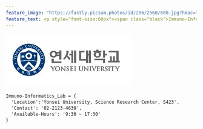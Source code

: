 ```yaml
---
feature_image: "https://fastly.picsum.photos/id/256/2560/600.jpg?hmac=tlP7nOg0yXDtQn3hLjbA2rknGlSkLUCD0vwnNuDhEC8"
feature_text: <p style="font-size:60px"><span class="black">Immuno-Informatics Lab</span></p>
---
```

![symbol](/assets/images/symbolsmall.jpg)
```{python}
Immuno-Informatics_Lab = {
  'Location':'Yonsei University, Science Research Center, S423',
  'Contact': '02-2123-4630',
  'Available-Hours': '9:30 ~ 17:30'  
}
```